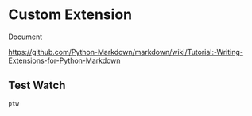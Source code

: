 # Custom Extension

Document

https://github.com/Python-Markdown/markdown/wiki/Tutorial:-Writing-Extensions-for-Python-Markdown

## Test Watch

```shell
ptw
```
